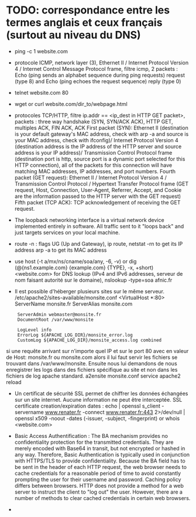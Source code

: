
# TODO: correspondance entre les termes anglais et ceux français (surtout au niveau du DNS)

 * ping -c 1 website.com
 * protocole ICMP, network layer (3), Ethernet II / Internet Protocol Version 4 / Internet Control Message Protocol frame, filtre icmp, 2 packets : Echo (ping sends an alphabet sequence during ping requests) request (type 8) and Echo (ping echoes the request sequence) reply (type 0)

 * telnet website.com 80

 * wget or curl website.com/dir_to/webpage.html
 * protocoles TCP/HTTP, filtre ip.addr == <ip_dest in HTTP GET packet>, packets : three way handshake (SYN, SYN/ACK ACK), HTTP GET, multiples ACK, FIN ACK, ACK
 First packet (SYN): Ethernet II (destination is your default gateway's MAC address, check with arp -a and source is your MAC address, check with ifconfig)/ Internet Protocol Version 4 (destination address is the IP address of the HTTP server and source address is your IP address)/ Transmission Control Protocol frame (destination port is http, source port is a dynamic port selected for this HTTP connection), all of the packets for this connection will have matching MAC addresses, IP addresses, and port numbers.
 Fourth packet (GET request): Ethernet II / Internet Protocol Version 4 / Transmission Control Protocol / Hypertext Transfer Protocol frame (GET request, Host, Connection, User-Agent, Referrer, Accept, and Cookie are the information passed to the HTTP server with the GET request)
 Fifth packet (TCP ACK): TCP acknowledgement of receiving the GET request.

 * The loopback networking interface is a virtual network device implemented entirely in software. All traffic sent to it "loops back" and just targets services on your local machine.

 * route -n : flags UG (Up and Gateway), ip route, netstat -rn to get its IP address
 arp -a to get its MAC address

 * use host (-t a/mx/ns/cname/soa/any, -6, -v) or dig (@{ns1.example.com} {example.com} {TYPE}, -x, +short) <website.com> for DNS lookup (IPv4 and IPv6 addresses, serveur de nom faisant autorité sur le domaine), nslookup -type=soa afnic.fr

 * Il est possible d'héberger plusieurs sites sur le même serveur.
 /etc/apache2/sites-available/monsite.conf
 <VirtualHost \*:80>
        ServerName monsite.fr
        ServerAlias monsite.com

        ServerAdmin webmaster@monsite.fr
        DocumentRoot /var/www/monsite

        LogLevel info
        ErrorLog ${APACHE_LOG_DIR}/monsite_error.log
        CustomLog ${APACHE_LOG_DIR}/monsite_access.log combined
 </VirtualHost>
 si une requête arrivant sur n’importe quel IP et sur le port 80 avec en valeur de Host: monsite.fr ou monsite.com alors il lui faut servir les fichiers se trouvant dans /var/www/monsite. Ensuite nous lui demandons de nous enregistrer les logs dans des fichiers spécifique au site et non dans les fichiers de log apache standard.
 a2ensite monsite.conf
 service apache2 reload

 * Un certificat de sécurité SSL permet de chiffrer les données échangées sur un site internet. Aucune information ne peut être interceptée. SSL certificate creation/expiration dates : echo | openssl s_client -servername www.renater.fr -connect www.renater.fr:443 2>/dev/null | openssl x509 -noout -dates (-issuer, -subject, -fingerprint) or whois <website.com>

 * Basic Access Authentification : The BA mechanism provides no confidentiality protection for the transmitted credentials. They are merely encoded with Base64 in transit, but not encrypted or hashed in any way. Therefore, Basic Authentication is typically used in conjunction with HTTPS/TLS to provide confidentiality.
 Because the BA field has to be sent in the header of each HTTP request, the web browser needs to cache credentials for a reasonable period of time to avoid constantly prompting the user for their username and password. Caching policy differs between browsers.
 HTTP does not provide a method for a web server to instruct the client to "log out" the user. However, there are a number of methods to clear cached credentials in certain web browsers.

 *
